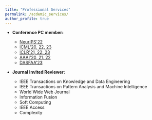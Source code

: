 ```yaml
---
title: "Professional Services"
permalink: /acdemic_services/
author_profile: true
---
```


* **Conference PC member:**
  * [NeurIPS'22](https://neurips.cc/Conferences/2022/) 
  * [ICML'20, 22, 23](https://icml.cc/Conferences/2022) 
  * [ICLR'21, 22, 23](https://iclr.cc/) 
  * [AAAI'20, 21, 22](https://aaai.org/Conferences/AAAI-22/)
  * [DASFAA'23](http://www.tjudb.cn/dasfaa2023/)
  
* **Journal Invited Reviewer:**
  * IEEE Transactions on Knowledge and Data Engineering
  * IEEE Transactions on Pattern Analysis and Machine Intelligence
  * World Wide Web Journal
  * Information Fusion
  * Soft Computing
  * IEEE Access
  * Complexity 

